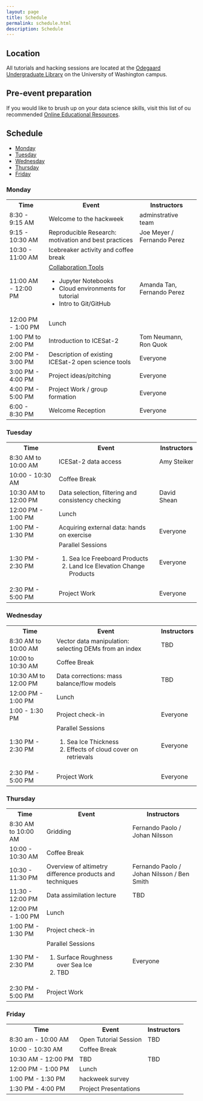 ```yaml
---
layout: page
title: Schedule
permalink: schedule.html
description: Schedule
---
```


## Location

All tutorials and hacking sessions are located at the <a href="https://www.google.com/maps/place/Odegaard+Undergraduate+Library/@47.6564842,-122.3125576,17z/data=!3m1!4b1!4m5!3m4!1s0x549014f329bffff7:0x6efe7422cf2f2f93!8m2!3d47.6564806!4d-122.3103636">Odegaard Undergraduate Library</a> on the University of Washington campus.

## Pre-event preparation

<!--
Please work through this <a href ="https://geohackweek.github.io/preliminary/">Preliminary tutorial</a> in advance of geohackweek!
-->

If you would like to brush up on your data science skills, visit this list of ou recommended <a href="https://github.com/uwescience/Online-Educational-Resources"> Online Educational Resources</a>.

## Schedule

- [Monday](#monday)
- [Tuesday](#tuesday)
- [Wednesday](#wednesday)
- [Thursday](#thursday)
- [Friday](#friday)

### Monday

<table>
<tbody>
<tr>
<th>Time</th>
<th>Event</th>
<th>Instructors</th>
</tr>

<tr>
<td>8:30 - 9:15 AM</td>
<td>Welcome to the hackweek</td>
<td>adminstrative team </td>
</tr>

<tr>
<td>9:15 - 10:30 AM </td>
<td>Reproducible Research: motivation and best practices</td>
<td> Joe Meyer / Fernando Perez </td>
</tr>

<tr>
<td>10:30 - 11:00 AM</td>
<td>Icebreaker activity and coffee break</td>
<td></td>
</tr>

<tr>
<td> 11:00 AM - 12:00 PM</td>
<td><a href="https://geohackweek.github.io/datasharing/">Collaboration Tools</a>
<ul>
    <li>Jupyter Notebooks</li>
    <li>Cloud environments for tutorial</li>
    <li>Intro to Git/GitHub</li>
</ul>
</td>
<td>Amanda Tan, Fernando Perez</td>
</tr>

<tr>
<td>12:00 PM - 1:00 PM</td>
<td>Lunch</td>
<td></td>
</tr>

<tr>
<td>1:00 PM to 2:00 PM</td>
<td> Introduction to ICESat-2</td>
<td>Tom Neumann, Ron Quok</td>
</tr>

<tr>
<td>2:00 PM - 3:00 PM</td>
<td>Description of existing ICESat-2 open science tools</td>
<td>Everyone</td>
</tr>

<tr>
<td>3:00 PM - 4:00 PM </td>
<td>Project ideas/pitching</td>
<td>Everyone</td>
</tr>

<tr>
<td>4:00 PM - 5:00 PM</td>
<td>Project Work / group formation </td>
<td>Everyone</td>
</tr>

<tr>
<td>6:00 - 8:30 PM</td>
<td>Welcome Reception</td>
<td>Everyone</td>
</tr>

</tbody>
</table>

### Tuesday

<table>
<tbody>
<tr>
<th>Time</th>
<th>Event</th>
<th>Instructors</th>
</tr>

<tr>
<td>8:30 AM to 10:00 AM</td>
<td>ICESat-2 data access</td>
<td>Amy Steiker</td>
</tr>

<tr>
<td>10:00 - 10:30 AM</td>
<td>Coffee Break</td>
<td></td>
</tr>

<tr>
<td>10:30 AM to 12:00 PM</td>
<td>Data selection, filtering and consistency checking</td>
<td>David Shean</td>
</tr>

<tr>
<td>12:00 PM - 1:00 PM</td>
<td>Lunch</td>
<td></td>
</tr>

<tr>
<td>1:00 PM - 1:30 PM</td>
<td>Acquiring external data: hands on exercise</td>
<td>Everyone</td>
</tr>


<tr>
<td>1:30 PM - 2:30 PM</td>
<td>Parallel Sessions
<ol>
<li>Sea Ice Freeboard Products</li>
<li>Land Ice Elevation Change Products</li>
</ol>
</td>
<td>Everyone</td>
</tr>

<tr>
<td>2:30 PM - 5:00 PM</td>
<td>Project Work</td>
<td>Everyone</td>
</tr>

</tbody>

</table>

### Wednesday

<table>
<tbody>
<tr>
<th>Time</th>
<th>Event</th>
<th>Instructors</th>
</tr>

<tr>
<td> 8:30 AM to 10:00 AM</td>
<td> Vector data manipulation: selecting DEMs from an index </td>
<td> TBD  </td>
</tr>

<tr>
<td>10:00 to 10:30 AM</td>
<td>Coffee Break</td>
<td></td>
</tr>

<tr> 
<td> 10:30 AM to 12:00 PM </td>
<td>Data corrections: mass balance/flow models</td>
<td>TBD</td>
</tr>

<tr>
<td>12:00 PM - 1:00 PM</td>
<td>Lunch</td>
<td></td>
</tr>

<tr>
<td>1:00 - 1:30 PM</td>
<td>Project check-in  </td>
<td> Everyone </td>
</tr>

<tr>
<td>1:30 PM - 2:30 PM</td>
<td>Parallel Sessions
<ol>
<li>Sea Ice Thickness</li>
<li>Effects of cloud cover on retrievals</li>
</ol>
</td>
<td>Everyone</td>
</tr>

<tr>
<td>2:30 PM - 5:00 PM</td>
<td>Project Work</td>
<td>Everyone</td>
</tr>

</tbody>
</table>

### Thursday

<table>
<tbody>
<tr>
<th>Time</th>
<th>Event</th>
<th>Instructors</th>
</tr>

<tr>
<td>8:30 AM to 10:00 AM</td>
<td>Gridding</td>
<td>Fernando Paolo / Johan Nilsson</td>
</tr>

<tr>
<td>10:00 - 10:30 AM</td>
<td>Coffee Break</td>
<td></td>
</tr>

<tr>
<td>10:30 - 11:30 PM</td>
<td>Overview of altimetry difference products and techniques</td>
<td>Fernando Paolo / Johan Nilsson / Ben Smith </td>
</tr>

<tr>
<td>11:30 - 12:00 PM</td>
<td>Data assimilation lecture</td>
<td>TBD</td>
</tr>

<tr>
<td>12:00 PM - 1:00 PM</td>
<td>Lunch</td>
<td></td>
</tr>

<tr>
<td>1:00 PM - 1:30 PM</td>
<td>Project check-in</td>
<td></td>
</tr>

<tr>
<td>1:30 PM - 2:30 PM</td>
<td>Parallel Sessions
<ol>
<li>Surface Roughness over Sea Ice</li>
<li>TBD</li>
</ol>
</td>
<td>Everyone</td>
</tr>

<tr>
<td> 2:30 PM - 5:00 PM</td>
<td>Project Work</td>
<td> </td>
</tr>

</tbody>
</table>

### Friday

<table>
<tbody>
<tr>
<th>Time</th>
<th>Event</th>
<th>Instructors</th>
</tr>

<tr>
<td>8:30 am - 10:00 AM </td>
<td>Open Tutorial Session</td>
<td>TBD</td>
</tr>

<tr>
<td>10:00 - 10:30 AM</td>
<td>Coffee Break</td>
<td></td>
</tr>

<tr>
<td>10:30 AM - 12:00 PM </td>
<td>TBD</td>
<td> TBD </td>
</tr>

<tr>
<td>12:00 PM - 1:00 PM</td>
<td>Lunch</td>
<td></td>
</tr>

<tr>
<td>1:00 PM - 1:30 PM</td>
<td>hackweek survey</td>
<td></td>
</tr>

<tr>
<td>1:30 PM - 4:00 PM</td>
<td>Project Presentations</td>
<td></td>
</tr>

</tbody>
</table>


